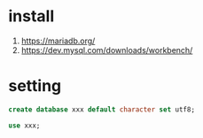 # install

1. https://mariadb.org/
2. https://dev.mysql.com/downloads/workbench/

# setting

```sql
create database xxx default character set utf8;

use xxx;




```
